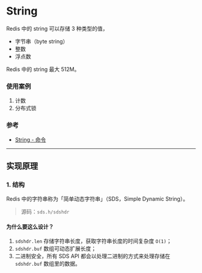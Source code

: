 # String

Redis 中的 string 可以存储 3 种类型的值，
- 字节串（byte string）
- 整数
- 浮点数

Redis 中的 string 最大 512M。



### 使用案例

1. 计数
2. 分布式锁


### 参考

- [String - 命令](../命令/README.md#String)



---

## 实现原理

### 1. 结构

Redis 中的字符串称为「简单动态字符串」（SDS，Simple Dynamic String）。

> 源码：`sds.h/sdshdr`

#### 为什么要这么设计？

1. `sdshdr.len` 存储字符串长度，获取字符串长度的时间复杂度 `O(1)`；
2. `sdshdr.buf` 数组可动态扩展长度；
3. 二进制安全，所有 SDS API 都会以处理二进制的方式来处理存储在 `sdshdr.buf` 数组里的数据。

